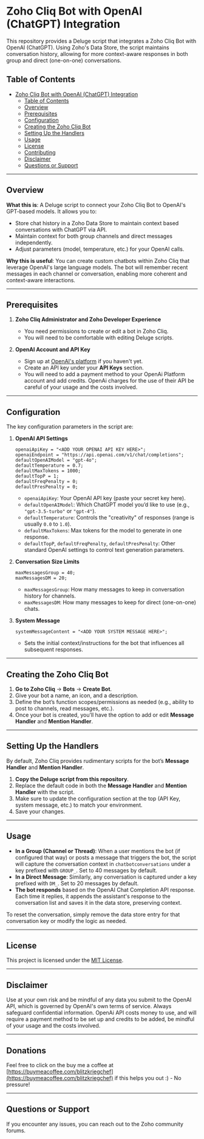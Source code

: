 
# Zoho Cliq Bot with OpenAI (ChatGPT) Integration

This repository provides a Deluge script that integrates a Zoho Cliq Bot with OpenAI (ChatGPT). Using Zoho's Data Store, the script maintains conversation history, allowing for more context-aware responses in both group and direct (one-on-one) conversations.

## Table of Contents

- [Zoho Cliq Bot with OpenAI (ChatGPT) Integration](#zoho-cliq-bot-with-openai-chatgpt-integration)
  - [Table of Contents](#table-of-contents)
  - [Overview](#overview)
  - [Prerequisites](#prerequisites)
  - [Configuration](#configuration)
  - [Creating the Zoho Cliq Bot](#creating-the-zoho-cliq-bot)
  - [Setting Up the Handlers](#setting-up-the-handlers)
  - [Usage](#usage)
  - [License](#license)
  - [Contributing](#contributing)
  - [Disclaimer](#disclaimer)
  - [Questions or Support](#questions-or-support)

---

## Overview

**What this is**: A Deluge script to connect your Zoho Cliq Bot to OpenAI's GPT-based models. It allows you to:
- Store chat history in a Zoho Data Store to maintain context based conversations with ChatGPT via API.
- Maintain context for both group channels and direct messages independently.
- Adjust parameters (model, temperature, etc.) for your OpenAI calls.

**Why this is useful**: You can create custom chatbots within Zoho Cliq that leverage OpenAI's large language models. The bot will remember recent messages in each channel or conversation, enabling more coherent and context-aware interactions.

---

## Prerequisites

1. **Zoho Cliq Administrator and Zoho Developer Experience**  
   - You need permissions to create or edit a bot in Zoho Cliq.
   - You will need to be comfortable with editing Deluge scripts.

2. **OpenAI Account and API Key**  
   - Sign up at [OpenAI's platform](https://platform.openai.com/) if you haven't yet.
   - Create an API key under your **API Keys** section.
   - You will need to add a payment method to your OpenAi Platform account and add credits. OpenAi charges for the use of their API be careful of your usage and the costs involved.

---

## Configuration

The key configuration parameters in the script are:

1. **OpenAI API Settings**  
   ```Deluge
   openaiApiKey = "<ADD YOUR OPENAI API KEY HERE>";
   openaiEndpoint = "https://api.openai.com/v1/chat/completions";
   defaultOpenAIModel = "gpt-4o";
   defaultTemperature = 0.7;
   defaultMaxTokens = 1000;
   defaultTopP = 1;
   defaultFreqPenalty = 0;
   defaultPresPenalty = 0;
   ```
   - `openaiApiKey`: Your OpenAI API key (paste your secret key here).
   - `defaultOpenAIModel`: Which ChatGPT model you’d like to use (e.g., `"gpt-3.5-turbo"` or `"gpt-4"`).
   - `defaultTemperature`: Controls the "creativity" of responses (range is usually `0.0` to `1.0`).
   - `defaultMaxTokens`: Max tokens for the model to generate in one response.
   - `defaultTopP`, `defaultFreqPenalty`, `defaultPresPenalty`: Other standard OpenAI settings to control text generation parameters.

2. **Conversation Size Limits**  
   ```Deluge
   maxMessagesGroup = 40;
   maxMessagesDM = 20;
   ```
   - `maxMessagesGroup`: How many messages to keep in conversation history for channels.
   - `maxMessagesDM`: How many messages to keep for direct (one-on-one) chats.

3. **System Message**  
   ```Deluge
   systemMessageContent = "<ADD YOUR SYSTEM MESSAGE HERE>";
   ```
   - Sets the initial context/instructions for the bot that influences all subsequent responses.

---

## Creating the Zoho Cliq Bot

1. **Go to Zoho Cliq** -> **Bots** -> **Create Bot**.
2. Give your bot a name, an icon, and a description.
3. Define the bot’s function scopes/permissions as needed (e.g., ability to post to channels, read messages, etc.).
4. Once your bot is created, you’ll have the option to add or edit **Message Handler** and **Mention Handler**.

---

## Setting Up the Handlers

By default, Zoho Cliq provides rudimentary scripts for the bot’s **Message Handler** and **Mention Handler**. 

1. **Copy the Deluge script from this repository**.
2. Replace the default code in both the **Message Handler** and **Mention Handler** with the script.
3. Make sure to update the configuration section at the top (API Key, system message, etc.) to match your environment.
4. Save your changes.

---

## Usage

- **In a Group (Channel or Thread)**: When a user mentions the bot (if configured that way) or posts a message that triggers the bot, the script will capture the conversation context in `chatbotconversations` under a key prefixed with `GROUP_`. Set to 40 messages by default.
- **In a Direct Message**: Similarly, any conversation is captured under a key prefixed with `DM_`. Set to 20 messages by default.
- **The bot responds** based on the OpenAI Chat Completion API response. Each time it replies, it appends the assistant's response to the conversation list and saves it in the data store, preserving context.

To reset the conversation, simply remove the data store entry for that conversation key or modify the logic as needed.

---

## License

This project is licensed under the [MIT License](LICENSE).

---

## Disclaimer

Use at your own risk and be mindful of any data you submit to the OpenAI API, which is governed by OpenAI's own terms of service. Always safeguard confidential information. OpenAi API costs money to use, and will require a payment method to be set up and credits to be added, be mindful of your usage and the costs involved.

---

## Donations

Feel free to click on the buy me a coffee at [https://buymeacoffee.com/blitzkriegchef](https://buymeacoffee.com/blitzkriegchef) if this helps you out :) - No pressure!

---

## Questions or Support

If you encounter any issues, you can reach out to the Zoho community forums.

